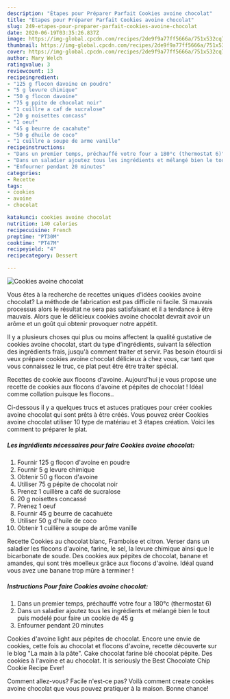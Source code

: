 ```yaml
---
description: "Étapes pour Préparer Parfait Cookies avoine chocolat"
title: "Étapes pour Préparer Parfait Cookies avoine chocolat"
slug: 249-etapes-pour-preparer-parfait-cookies-avoine-chocolat
date: 2020-06-19T03:35:26.837Z
image: https://img-global.cpcdn.com/recipes/2de9f9a77ff5666a/751x532cq70/cookies-avoine-chocolat-photo-principale-de-la-recette.jpg
thumbnail: https://img-global.cpcdn.com/recipes/2de9f9a77ff5666a/751x532cq70/cookies-avoine-chocolat-photo-principale-de-la-recette.jpg
cover: https://img-global.cpcdn.com/recipes/2de9f9a77ff5666a/751x532cq70/cookies-avoine-chocolat-photo-principale-de-la-recette.jpg
author: Mary Welch
ratingvalue: 3
reviewcount: 13
recipeingredient:
- "125 g flocon davoine en poudre"
- "5 g levure chimique"
- "50 g flocon davoine"
- "75 g ppite de chocolat noir"
- "1 cuillre a caf de sucralose"
- "20 g noisettes concass"
- "1 oeuf"
- "45 g beurre de cacahute"
- "50 g dhuile de coco"
- "1 cuillre a soupe de arme vanille"
recipeinstructions:
- "Dans un premier temps, préchauffé votre four a 180°c (thermostat 6)"
- "Dans un saladier ajoutez tous les ingrédients et mélangé bien le tout puis modelé pour faire un cookie de 45 g"
- "Enfourner pendant 20 minutes"
categories:
- Recette
tags:
- cookies
- avoine
- chocolat

katakunci: cookies avoine chocolat 
nutrition: 140 calories
recipecuisine: French
preptime: "PT30M"
cooktime: "PT47M"
recipeyield: "4"
recipecategory: Dessert

---
```



![Cookies avoine chocolat](https://img-global.cpcdn.com/recipes/2de9f9a77ff5666a/751x532cq70/cookies-avoine-chocolat-photo-principale-de-la-recette.jpg)

Vous êtes à la recherche de recettes uniques d'idées cookies avoine chocolat? La méthode de fabrication est pas difficile ni facile. Si mauvais processus alors le résultat ne sera pas satisfaisant et il a tendance à être mauvais. Alors que le délicieux cookies avoine chocolat devrait avoir un arôme et un goût qui obtenir provoquer notre appétit.

Il y a plusieurs choses qui plus ou moins affectent la qualité gustative de cookies avoine chocolat, start du type d'ingrédients, suivant la sélection des ingrédients frais, jusqu'à comment traiter et servir. Pas besoin étourdi si veux prépare cookies avoine chocolat délicieux à chez vous, car tant que vous connaissez le truc, ce plat peut être être traiter spécial.

Recettes de cookie aux flocons d&#39;avoine. Aujourd&#39;hui je vous propose une recette de cookies aux flocons d&#39;avoine et pépites de chocolat ! Idéal comme collation puisque les flocons..


Ci-dessous il y a quelques trucs et astuces pratiques pour créer cookies avoine chocolat qui sont prêts à être créés. Vous pouvez créer Cookies avoine chocolat utiliser 10 type de matériau et 3 étapes création. Voici les comment to préparer le plat.

<!--inarticleads1-->

##### Les ingrédients nécessaires pour faire Cookies avoine chocolat:

1. Fournir 125 g flocon d&#39;avoine en poudre
1. Fournir 5 g levure chimique
1. Obtenir 50 g flocon d&#39;avoine
1. Utiliser 75 g pépite de chocolat noir
1. Prenez 1 cuillère a café de sucralose
1.  20 g noisettes concassé
1. Prenez 1 oeuf
1. Fournir 45 g beurre de cacahuète
1. Utiliser 50 g d&#39;huile de coco
1. Obtenir 1 cuillère a soupe de arôme vanille


Recette Cookies au chocolat blanc, Framboise et citron. Verser dans un saladier les flocons d&#39;avoine, farine, le sel, la levure chimique ainsi que le bicarbonate de soude. Des cookies aux pépites de chocolat, banane et amandes, qui sont très moelleux grâce aux flocons d&#39;avoine. Idéal quand vous avez une banane trop mûre à terminer ! 

<!--inarticleads2-->

##### Instructions Pour faire Cookies avoine chocolat:

1. Dans un premier temps, préchauffé votre four a 180°c (thermostat 6)
1. Dans un saladier ajoutez tous les ingrédients et mélangé bien le tout puis modelé pour faire un cookie de 45 g
1. Enfourner pendant 20 minutes


Cookies d&#39;avoine light aux pépites de chocolat. Encore une envie de cookies, cette fois au chocolat et flocons d&#39;avoine, recette découverte sur le blog &#34;La main à la pâte&#34;. Cake chocolat farine blé chocolat pépite. Des cookies à l&#39;avoine et au chocolat. It is seriously the Best Chocolate Chip Cookie Recipe Ever! 


Comment allez-vous? Facile n'est-ce pas? Voilà comment create cookies avoine chocolat que vous pouvez pratiquer à la maison. Bonne chance!
